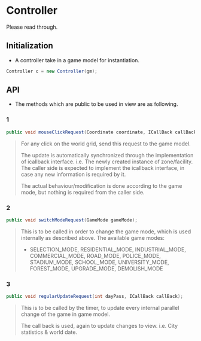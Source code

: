 # Controller
Please read through.

## Initialization
+ A controller take in a game model for instantiation.  
```java
Controller c = new Controller(gm);
```

## API
+ The methods which are public to be used in view are as following. 

### 1
```java
public void mouseClickRequest(Coordinate coordinate, ICallBack callBack);
```
> For any click on the world grid, send this request to the game model.
> 
> The update is automatically synchronized through the implementation of
> icallback interface. i.e. The newly created instance of zone/facility.  
> The caller side is expected to implement the icallback
> interface, in case any new information is required by it.
> 
> The actual behaviour/modification is done according to the game mode,
> but nothing is required from the caller side.

### 2
```java
public void switchModeRequest(GameMode gameMode);
```
> This is to be called in order to change the game mode,
> which is used internally as described above.
> The available game modes: 
>  + SELECTION_MODE,
     RESIDENTIAL_MODE,
     INDUSTRIAL_MODE,
     COMMERCIAL_MODE,
     ROAD_MODE,
     POLICE_MODE,
     STADIUM_MODE,
     SCHOOL_MODE,
     UNIVERSITY_MODE,
     FOREST_MODE,
     UPGRADE_MODE,
     DEMOLISH_MODE

### 3
```java
public void regularUpdateRequest(int dayPass, ICallBack callBack);
```
> This is to be called by the timer, to update every internal 
> parallel change of the game in game model.
> 
> The call back is used, again to update changes to view.
> i.e. City statistics & world date.